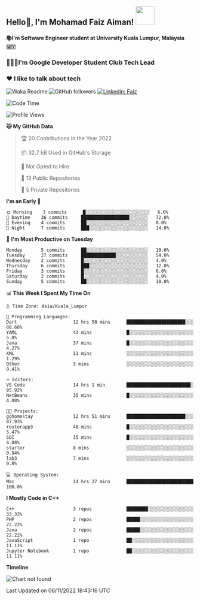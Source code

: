 <h2> Hello👋, I'm Mohamad Faiz Aiman! <img src="https://media.giphy.com/media/12oufCB0MyZ1Go/giphy.gif" width="50"></h2>

#### 📚I'm Software Engineer student at University Kuala Lumpur, Malaysia 🇲🇾
###  🧑🏻‍💻I'm Google Developer Student Club Tech Lead
###  ❤️ I like to talk about tech 


![Waka Readme](https://github.com/anmol098/anmol098/workflows/Waka%20Readme/badge.svg)
![GitHub followers](https://img.shields.io/github/followers/faizaiman?label=Follow&style=social)
[![Linkedin: Faiz](https://img.shields.io/badge/-Faiz-blue?style=flat-square&logo=Linkedin&logoColor=white&link=https://www.linkedin.com/in/mohamad-faiz-aiman-623747192/)](https://www.linkedin.com/in/mohamad-faiz-aiman-623747192/)

<!--START_SECTION:waka-->
![Code Time](http://img.shields.io/badge/Code%20Time-63%20hrs%204%20mins-blue)

![Profile Views](http://img.shields.io/badge/Profile%20Views-85-blue)

**🐱 My GitHub Data** 

> 🏆 20 Contributions in the Year 2022
 > 
> 📦 32.7 kB Used in GitHub's Storage 
 > 
> 🚫 Not Opted to Hire
 > 
> 📜 13 Public Repositories 
 > 
> 🔑 5 Private Repositories  
 > 
**I'm an Early 🐤** 

```text
🌞 Morning    3 commits      █░░░░░░░░░░░░░░░░░░░░░░░░   6.0% 
🌆 Daytime    36 commits     ██████████████████░░░░░░░   72.0% 
🌃 Evening    4 commits      ██░░░░░░░░░░░░░░░░░░░░░░░   8.0% 
🌙 Night      7 commits      ███░░░░░░░░░░░░░░░░░░░░░░   14.0%

```
📅 **I'm Most Productive on Tuesday** 

```text
Monday       5 commits      ██░░░░░░░░░░░░░░░░░░░░░░░   10.0% 
Tuesday      27 commits     █████████████░░░░░░░░░░░░   54.0% 
Wednesday    2 commits      █░░░░░░░░░░░░░░░░░░░░░░░░   4.0% 
Thursday     6 commits      ███░░░░░░░░░░░░░░░░░░░░░░   12.0% 
Friday       3 commits      █░░░░░░░░░░░░░░░░░░░░░░░░   6.0% 
Saturday     2 commits      █░░░░░░░░░░░░░░░░░░░░░░░░   4.0% 
Sunday       5 commits      ██░░░░░░░░░░░░░░░░░░░░░░░   10.0%

```


📊 **This Week I Spent My Time On** 

```text
⌚︎ Time Zone: Asia/Kuala_Lumpur

💬 Programming Languages: 
Dart                     12 hrs 58 mins      ██████████████████████░░░   88.68% 
YAML                     43 mins             █░░░░░░░░░░░░░░░░░░░░░░░░   5.0% 
Java                     37 mins             █░░░░░░░░░░░░░░░░░░░░░░░░   4.27% 
XML                      11 mins             ░░░░░░░░░░░░░░░░░░░░░░░░░   1.29% 
Other                    3 mins              ░░░░░░░░░░░░░░░░░░░░░░░░░   0.41%

🔥 Editors: 
VS Code                  14 hrs 1 min        ████████████████████████░   95.92% 
NetBeans                 35 mins             █░░░░░░░░░░░░░░░░░░░░░░░░   4.08%

🐱‍💻 Projects: 
gohomestay               12 hrs 51 mins      ██████████████████████░░░   87.93% 
routerapp3               48 mins             █░░░░░░░░░░░░░░░░░░░░░░░░   5.47% 
SDI                      35 mins             █░░░░░░░░░░░░░░░░░░░░░░░░   4.08% 
starter                  8 mins              ░░░░░░░░░░░░░░░░░░░░░░░░░   0.94% 
lab3                     7 mins              ░░░░░░░░░░░░░░░░░░░░░░░░░   0.8%

💻 Operating System: 
Mac                      14 hrs 37 mins      █████████████████████████   100.0%

```

**I Mostly Code in C++** 

```text
C++                      3 repos             ████████░░░░░░░░░░░░░░░░░   33.33% 
PHP                      2 repos             █████░░░░░░░░░░░░░░░░░░░░   22.22% 
Java                     2 repos             █████░░░░░░░░░░░░░░░░░░░░   22.22% 
JavaScript               1 repo              ██░░░░░░░░░░░░░░░░░░░░░░░   11.11% 
Jupyter Notebook         1 repo              ██░░░░░░░░░░░░░░░░░░░░░░░   11.11%

```


**Timeline**

![Chart not found](https://raw.githubusercontent.com/faizaiman/faizaiman/main/charts/bar_graph.png) 


 Last Updated on 06/11/2022 18:43:16 UTC
<!--END_SECTION:waka-->
